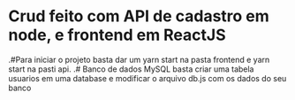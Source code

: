 ﻿# Crud feito com API de cadastro em node, e frontend em ReactJS
.#Para iniciar o projeto basta dar um yarn start na pasta frontend e yarn start na pasti api.
.# Banco de dados MySQL basta criar uma tabela usuarios em uma database e modificar o arquivo db.js com os dados do seu banco
